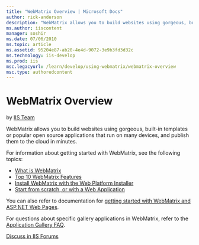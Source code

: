```yaml
---
title: "WebMatrix Overview | Microsoft Docs"
author: rick-anderson
description: "WebMatrix allows you to build websites using gorgeous, built-in templates or popular open source applications that run on many devices, and publish them to t..."
ms.author: iiscontent
manager: soshir
ms.date: 07/06/2010
ms.topic: article
ms.assetid: 95204e87-ab20-4e4d-9072-3e9b3fd3d32c
ms.technology: iis-develop
ms.prod: iis
msc.legacyurl: /learn/develop/using-webmatrix/webmatrix-overview
msc.type: authoredcontent
---
```

WebMatrix Overview
====================
by [IIS Team](https://twitter.com/inetsrv)

WebMatrix allows you to build websites using gorgeous, built-in templates or popular open source applications that run on many devices, and publish them to the cloud in minutes.

For information about getting started with WebMatrix, see the following topics:

- [What is WebMatrix](https://go.microsoft.com/fwlink/?LinkID=195076)
- [Top 10 WebMatrix Features](https://go.microsoft.com/fwlink/?LinkID=195935)
- [Install WebMatrix with the Web Platform Installer](https://go.microsoft.com/fwlink/?LinkId=195938)
- [Start from scratch, or with a Web Application](https://go.microsoft.com/fwlink/?LinkID=196364)

You can also refer to documentation for [getting started with WebMatrix and ASP.NET Web Pages](https://go.microsoft.com/fwlink/?LinkID=195072).

For questions about specific gallery applications in WebMatrix, refer to the [Application Gallery FAQ](https://www.microsoft.com/web/webmatrix/).
  
  
[Discuss in IIS Forums](https://forums.iis.net/1166.aspx)